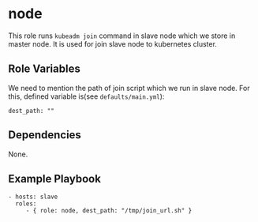 node
=======

This role runs `kubeadm join` command in slave node which we store in master node. It is used for join slave node to kubernetes cluster.

Role Variables
--------------

We need to mention the path of join script which we run in slave node. For this, defined variable is(see `defaults/main.yml`):

    dest_path: ""

Dependencies
------------

None.

Example Playbook
----------------

    - hosts: slave
      roles:
         - { role: node, dest_path: "/tmp/join_url.sh" }

